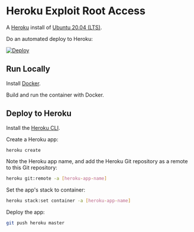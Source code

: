 # Heroku Exploit Root Access

A [Heroku](https://www.heroku.com/) install of [Ubuntu 20.04 (LTS)](https://releases.ubuntu.com/20.04/).

Do an automated deploy to Heroku:

[![Deploy](https://www.herokucdn.com/deploy/button.svg)](https://heroku.com/deploy)

## Run Locally

Install [Docker](https://docs.docker.com).

Build and run the container with Docker.

## Deploy to Heroku

Install the [Heroku CLI](https://devcenter.heroku.com/articles/heroku-cli).

Create a Heroku app:
```bash
heroku create
```

Note the Heroku app name, and add the Heroku Git repository as a remote to this Git repository:
```bash
heroku git:remote -a [heroku-app-name]
```

Set the app's stack to container:
```bash
heroku stack:set container -a [heroku-app-name]
```

Deploy the app:
```bash
git push heroku master
```

